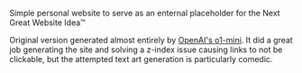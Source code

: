 Simple personal website to serve as an enternal placeholder for the Next Great Website Idea™️

Original version generated almost entirely by [OpenAI's o1-mini](https://chatgpt.com/share/67679bd3-3f28-8006-8fde-ecbe4c18be4e). It did a great job generating the site and solving a z-index issue causing links to not be clickable, but the attempted text art generation is particularly comedic.